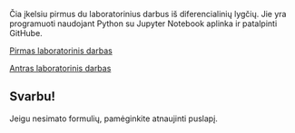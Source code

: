 Čia įkelsiu pirmus du laboratorinius darbus iš diferencialinių lygčių. Jie yra programuoti naudojant Python su Jupyter Notebook aplinka ir patalpinti GitHube.

[Pirmas laboratorinis darbas](https://nbviewer.jupyter.org/github/loijord/programavimas_python/blob/master/diferencialinės%20lygtys/diflygtys1_short.ipynb)

[Antras laboratorinis darbas](https://nbviewer.jupyter.org/github/loijord/programavimas_python/blob/master/diferencialinės%20lygtys/diflygtys2.ipynb)

## Svarbu!

Jeigu nesimato formulių, pamėginkite atnaujinti puslapį.